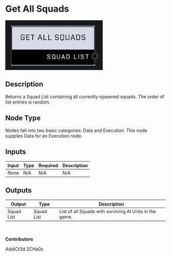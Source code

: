 # Get All Squads
![](../../../.gitbook/assets/get-all-squads.png)
## Description
Returns a Squad List containing all currently-spawned squads. The order of list entries is random.

## Node Type
Nodes fall into two basic categories: Data and Execution. This node supplies Data for an Execution node.

## Inputs
| Input            | Type             | Required | Description												    |
|------------------|------------------|----------|--------------------------------------------------------------|
| None | N/A | N/A | N/A |

## Outputs
| Output           | Type             | Description												     |
|------------------|------------------|--------------------------------------------------------------|
| Squad List | Squad List | List of all Squads with surviving AI Units in the game.|

\
\
**Contributors**

AddiCt3d 2CHa0s
